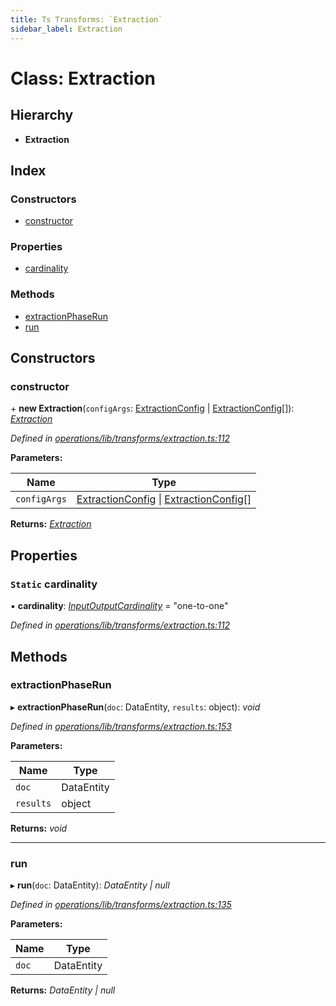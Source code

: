 ```yaml
---
title: Ts Transforms: `Extraction`
sidebar_label: Extraction
---
```


# Class: Extraction

## Hierarchy

* **Extraction**

## Index

### Constructors

* [constructor](extraction.md#constructor)

### Properties

* [cardinality](extraction.md#static-cardinality)

### Methods

* [extractionPhaseRun](extraction.md#extractionphaserun)
* [run](extraction.md#run)

## Constructors

###  constructor

\+ **new Extraction**(`configArgs`: [ExtractionConfig](../interfaces/extractionconfig.md) | [ExtractionConfig](../interfaces/extractionconfig.md)[]): *[Extraction](extraction.md)*

*Defined in [operations/lib/transforms/extraction.ts:112](https://github.com/terascope/teraslice/blob/0ae31df4/packages/ts-transforms/src/operations/lib/transforms/extraction.ts#L112)*

**Parameters:**

Name | Type |
------ | ------ |
`configArgs` | [ExtractionConfig](../interfaces/extractionconfig.md) \| [ExtractionConfig](../interfaces/extractionconfig.md)[] |

**Returns:** *[Extraction](extraction.md)*

## Properties

### `Static` cardinality

▪ **cardinality**: *[InputOutputCardinality](../overview.md#inputoutputcardinality)* = "one-to-one"

*Defined in [operations/lib/transforms/extraction.ts:112](https://github.com/terascope/teraslice/blob/0ae31df4/packages/ts-transforms/src/operations/lib/transforms/extraction.ts#L112)*

## Methods

###  extractionPhaseRun

▸ **extractionPhaseRun**(`doc`: DataEntity, `results`: object): *void*

*Defined in [operations/lib/transforms/extraction.ts:153](https://github.com/terascope/teraslice/blob/0ae31df4/packages/ts-transforms/src/operations/lib/transforms/extraction.ts#L153)*

**Parameters:**

Name | Type |
------ | ------ |
`doc` | DataEntity |
`results` | object |

**Returns:** *void*

___

###  run

▸ **run**(`doc`: DataEntity): *DataEntity | null*

*Defined in [operations/lib/transforms/extraction.ts:135](https://github.com/terascope/teraslice/blob/0ae31df4/packages/ts-transforms/src/operations/lib/transforms/extraction.ts#L135)*

**Parameters:**

Name | Type |
------ | ------ |
`doc` | DataEntity |

**Returns:** *DataEntity | null*
